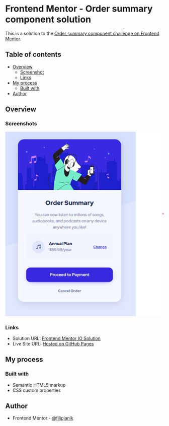 # Frontend Mentor - Order summary component solution

This is a solution to the [Order summary component challenge on Frontend Mentor](https://www.frontendmentor.io/challenges/order-summary-component-QlPmajDUj).

## Table of contents

- [Overview](#overview)
  - [Screenshot](#screenshot)
  - [Links](#links)
- [My process](#my-process)
  - [Built with](#built-with)
- [Author](#author)

## Overview

### Screenshots

![](./screenshots/desktop-design-preview.png)

### Links

- Solution URL: [Frontend Mentor IO Solution](https://www.frontendmentor.io/solutions/order-summary-component-zYUafur9aU)
- Live Site URL: [Hosted on GitHub Pages](https://filipjanik.github.io/order-summary-component/)

## My process

### Built with

- Semantic HTML5 markup
- CSS custom properties

## Author

- Frontend Mentor - [@filipjanik](https://www.frontendmentor.io/profile/filipjanik)
